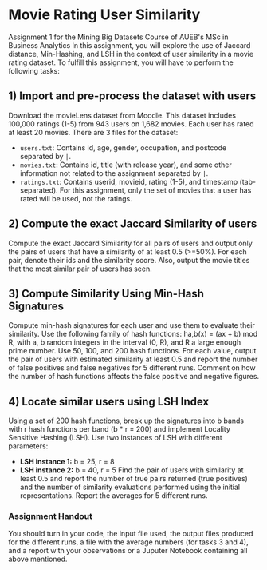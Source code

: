 # Movie Rating User Similarity

Assignment 1 for the Mining Big Datasets Course of AUEB's MSc in Business Analytics
In this assignment, you will explore the use of Jaccard distance, Min-Hashing, and LSH in the context of user similarity in a movie rating dataset. To fulfill this assignment, you will have to perform the following tasks:

## 1) Import and pre-process the dataset with users
Download the movieLens dataset from Moodle. This dataset includes 100,000 ratings (1-5) from 943 users on 1,682 movies. Each user has rated at least 20 movies. There are 3 files for the dataset:
- `users.txt`: Contains id, age, gender, occupation, and postcode separated by `|`.
- `movies.txt`: Contains id, title (with release year), and some other information not related to the assignment separated by `|`.
- `ratings.txt`: Contains userid, movieid, rating (1-5), and timestamp (tab-separated). For this assignment, only the set of movies that a user has rated will be used, not the ratings.

## 2) Compute the exact Jaccard Similarity of users
Compute the exact Jaccard Similarity for all pairs of users and output only the pairs of users that have a similarity of at least 0.5 (>=50%). For each pair, denote their ids and the similarity score. Also, output the movie titles that the most similar pair of users has seen.

## 3) Compute Similarity Using Min-Hash Signatures
Compute min-hash signatures for each user and use them to evaluate their similarity. Use the following family of hash functions: ha,b(x) = (ax + b) mod R, with a, b random integers in the interval (0, R), and R a large enough prime number. Use 50, 100, and 200 hash functions. For each value, output the pair of users with estimated similarity at least 0.5 and report the number of false positives and false negatives for 5 different runs. Comment on how the number of hash functions affects the false positive and negative figures.

## 4) Locate similar users using LSH Index
Using a set of 200 hash functions, break up the signatures into b bands with r hash functions per band (b * r = 200) and implement Locality Sensitive Hashing (LSH). Use two instances of LSH with different parameters:
- **LSH instance 1:** b = 25, r = 8
- **LSH instance 2:** b = 40, r = 5
Find the pair of users with similarity at least 0.5 and report the number of true pairs returned (true positives) and the number of similarity evaluations performed using the initial representations. Report the averages for 5 different runs.

### Assignment Handout
You should turn in your code, the input file used, the output files produced for the different runs, a file with the average numbers (for tasks 3 and 4), and a report with your observations or a Juputer Notebook containing all above mentioned.
